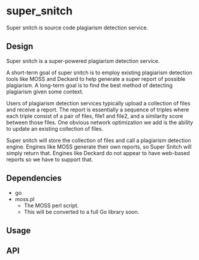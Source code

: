# super_snitch

Super snitch is source code plagiarism detection service.

## Design

Super snitch is a super-powered plagiarism detection service.

A short-term goal of super snitch is to employ existing plagiarism detection
tools like MOSS and Deckard to help generate a super report of possible
plagiarism. A long-term goal is to find the best method of detecting plagiarism
given some context.

Users of plagiarism detection services typically upload a collection of files
and receive a report.  The report is essentially a sequence of triples where
each triple consist of a pair of files, file1 and file2, and a similarity score
between those files.  One obvious network optimization we add is the ability to
update an existing collection of files.

Super snitch will store the collection of files and call a plagiarism detection
engine.  Engines like MOSS generate their own reports, so Super Snitch will
simply return that.  Engines like Deckard do not appear to have web-based
reports so we have to support that.

## Dependencies

* go
* moss.pl 
  - The MOSS perl script.
  - This will be converted to a full Go library soon.

## Usage 


## API

